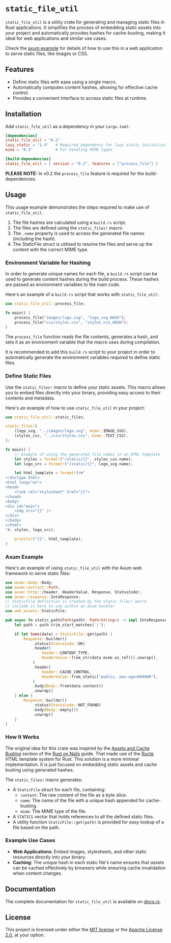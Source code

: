 # `static_file_util`

`static_file_util` is a utility crate for generating and managing static files in Rust applications. It simplifies the
process of embedding static assets into your project and automatically provides hashes for cache-busting, making it
ideal for web applications and similar use cases.

Check the [axum example](https://github.com/crabby-utils/static_file_util/blob/main/examples/axum/src/main.rs) for
details of how to use this in a web application to serve static files, like images or CSS.

## Features

- Define static files with ease using a single macro.
- Automatically computes content hashes, allowing for effective cache control.
- Provides a convenient interface to access static files at runtime.

## Installation

Add `static_file_util` as a dependency in your `Cargo.toml`:

```toml
[dependencies]
static_file_util = "0.2"
lazy_static = "1.4"   # Required dependency for lazy static initialization
mime = "0.3"          # For handling MIME types

[build-dependencies]
static_file_util = { version = "0.2", features = ["process_file"] }
```

**PLEASE NOTE:** In v0.2 the `process_file` feature is required for the build-dependencies.

## Usage

This usage example demonstrates the steps required to make use of `static_file_util`.

1. The file hashes are calculated using a `build.rs` script.
2. The files are defined using the `static_files!` macro.
3. The `.name` property is used to access the generated file names (including the hash).
4. The StaticFile struct is utilised to resolve the files and serve up the content with the correct MIME type.

### Environment Variable for Hashing

In order to generate unique names for each file, a `build.rs` script can be used to generate content hashes during the
build process. These hashes are passed as environment variables to the main code.

Here's an example of a `build.rs` script that works with `static_file_util`:

```rust
use static_file_util::process_file;

fn main() {
    process_file("images/logo.svg", "logo_svg_HASH");
    process_file("css/styles.css", "styles_css_HASH");
}
```

The `process_file` function reads the file contents, generates a hash, and sets it as an environment variable that the
macro uses during compilation.

It is recommended to add this `build.rs` script to your project in order to automatically generate the
environment variables required to define static files.

### Define Static Files

Use the `static_files!` macro to define your static assets. This macro allows you to embed files directly into your
binary, providing easy access to their contents and metadata.

Here's an example of how to use `static_file_util` in your project:

```rust
use static_file_util::static_files;

static_files!(
    (logo_svg, "../images/logo.svg", mime::IMAGE_SVG),
    (styles_css, "../css/styles.css", mime::TEXT_CSS),
);

fn main() {
    // Example of using the generated file names in an HTML template
    let styles = format!("/static/{}", styles_css.name);
    let logo_src = format!("/static/{}", logo_svg.name);

    let html_template = format!(r#"
<!doctype html>
<html lang="en">
<head>
    <link rel="stylesheet" href="{}">
</head>
<body>
<div id="main">
    <img src="{}" />
</div>
</body>
</html>
"#, styles, logo_src);

    println!("{}", html_template);
}
```

### Axum Example

Here's an example of using `static_file_util` with the Axum web framework to serve static files:

```rust
use axum::body::Body;
use axum::extract::Path;
use axum::http::{header, HeaderValue, Response, StatusCode};
use axum::response::IntoResponse;
// StaticFile definition is created by the static_files! macro
// include it here to use within an Axum handler
use web_assets::StaticFile;

pub async fn static_path(Path(path): Path<String>) -> impl IntoResponse {
    let path = path.trim_start_matches('/');

    if let Some(data) = StaticFile::get(path) {
        Response::builder()
            .status(StatusCode::OK)
            .header(
                header::CONTENT_TYPE,
                HeaderValue::from_str(data.mime.as_ref()).unwrap(),
            )
            .header(
                header::CACHE_CONTROL,
                HeaderValue::from_static("public, max-age=604800"),
            )
            .body(Body::from(data.content))
            .unwrap()
    } else {
        Response::builder()
            .status(StatusCode::NOT_FOUND)
            .body(Body::empty())
            .unwrap()
    }
}
```

### How It Works

The original idea for this crate was inspired by
the [Assets and Cache Busting](https://rust-on-nails.com/docs/full-stack-web/cache-busting/)
section of the [Rust on Nails](https://rust-on-nails.com/) guide. That made use of
the [Ructe](https://docs.rs/ructe/latest/ructe/)
HTML template system for Rust. This solution is a more minimal implementation. It is just focused on embedding static
assets and cache
busting using generated hashes.

The `static_files!` macro generates:

- A `StaticFile` struct for each file, containing:
    - `content`: The raw content of the file as a byte slice.
    - `name`: The name of the file with a unique hash appended for cache-busting.
    - `mime`: The MIME type of the file.
- A `STATICS` vector that holds references to all the defined static files.
- A utility function `StaticFile::get(path)` is provided for easy lookup of a file based on the path.

### Example Use Cases

- **Web Applications**: Embed images, stylesheets, and other static resources directly into your binary.
- **Caching**: The unique hash in each static file's name ensures that assets can be cached effectively by browsers
  while ensuring cache invalidation when content changes.

## Documentation

The complete documentation for `static_file_util` is available on [docs.rs](https://docs.rs/static_file_util).

## License

This project is licensed under either the [MIT license](LICENSE-MIT) or the [Apache License 2.0](LICENSE-APACHE), at
your option.




